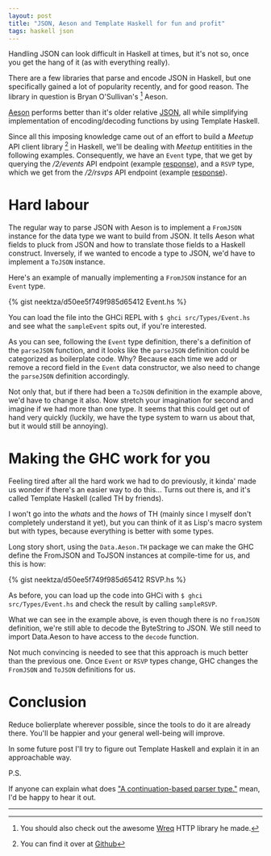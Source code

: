 ```yaml
---
layout: post
title: "JSON, Aeson and Template Haskell for fun and profit"
tags: haskell json
---
```


Handling JSON can look difficult in Haskell at times, but it's not so, once you get the hang of it (as with everything really).

There are a few libraries that parse and encode JSON in Haskell, but one specifically gained a lot of popularity recently, and for good reason. The library in question is Bryan O'Sullivan's [^1] Aeson.

[Aeson](http://hackage.haskell.org/package/aeson) performs better than it's older relative [JSON](http://hackage.haskell.org/package/json), all while simplifying implementation of encoding/decoding functions by using Template Haskell.

Since all this imposing knowledge came out of an effort to build a *Meetup* API client library [^2] in Haskell, we'll be dealing with *Meetup* entitities in the following examples. Consequently, we have an ```Event``` type, that we get by querying the */2/events*  API endpoint (example [response](https://gist.github.com/neektza/d50ee5f749f985d65412#file-event-json)), and a ```RSVP``` type, which we get from the */2/rsvps* API endpoint (example [response](https://gist.github.com/neektza/d50ee5f749f985d65412#file-rsvp-json)).

# Hard labour

The regular way to parse JSON with Aeson is to implement a ```FromJSON``` instance for the data type we want to build from JSON. It tells Aeson what fields to pluck from JSON and how to translate those fields to a Haskell construct. Inversely, if we wanted to encode a type to JSON, we'd have to implement a ```ToJSON``` instance.

Here's an example of manually implementing a ```FromJSON``` instance for an ```Event``` type.

{% gist neektza/d50ee5f749f985d65412 Event.hs %}

You can load the file into the GHCi REPL with ```$ ghci src/Types/Event.hs``` and see what the ```sampleEvent``` spits out, if you're interested.

As you can see, following the ```Event``` type definition, there's a definition of the ```parseJSON``` function, and it looks like the ```parseJSON``` definition could be categorized as boilerplate code. Why? Because each time we add or remove a record field in the ```Event``` data constructor, we also need to change the ```parseJSON``` definition accordingly.

Not only that, but if there had been a ```ToJSON``` definition in the example above, we'd have to change it also. Now stretch your imagination for second and imagine if we had more than one type. It seems that this could get out of hand very quickly (luckily, we have the type system to warn us about that, but it would still be annoying).

# Making the GHC work for you

Feeling tired after all the hard work we had to do previously, it kinda' made us wonder if there's an easier way to do this... Turns out there is, and it's called Template Haskell (called TH by friends).

I won't go into the *whats* and the *hows* of TH (mainly since I myself don't completely understand it yet), but you can think of it as Lisp's macro system but with types, because everything is better with some types.

Long story short, using the ```Data.Aeson.TH``` package we can make the GHC define the FromJSON and ToJSON instances at compile-time for us, and this is how:

{% gist neektza/d50ee5f749f985d65412 RSVP.hs %}

As before, you can load up the code into GHCi with ```$ ghci src/Types/Event.hs``` and check the result by calling ```sampleRSVP```.

What we can see in the example above, is even though there is no ```fromJSON``` definition, we're still able to decode the ByteString to JSON. We still need to import Data.Aeson to have access to the ```decode``` function.

Not much convincing is needed to see that this approach is much better than the previous one. Once ```Event``` or ```RSVP``` types change, GHC changes the ```FromJSON``` and ```ToJSON``` definitions for us.

# Conclusion

Reduce bolierplate wherever possible, since the tools to do it are already there. You'll be happier and your general well-being will improve.

In some future post I'll try to figure out Template Haskell and explain it in an approachable way.

P.S.

If anyone can explain what does ["A continuation-based parser type."](https://hackage.haskell.org/package/aeson-0.7.0.3/docs/Data-Aeson-Types.html#t:Parser) mean, I'd be happy to hear it out.

---
[^1]: You should also check out the awesome [Wreq](http://hackage.haskell.org/package/wreq) HTTP library he made.
[^2]: You can find it over at [Github](https://github.com/neektza/hs_meetup)
